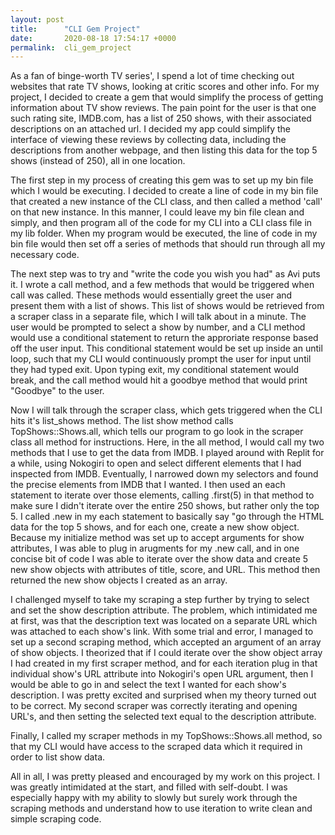 ```yaml
---
layout: post
title:      "CLI Gem Project"
date:       2020-08-18 17:54:17 +0000
permalink:  cli_gem_project
---
```



As a fan of binge-worth TV series', I spend a lot of time checking out websites that rate TV shows, looking at critic scores and other info.  For my project, I decided to create a gem that would simplify the process of getting information about TV show reviews.  The pain point for the user is that one such rating site, IMDB.com, has a list of 250 shows, with their associated descriptions on an attached url.  I decided my app could simplify the interface of viewing these reviews by collecting data, including the descriptions from another webpage, and then listing this data for the top 5 shows (instead of 250), all in one location.

The first step in my process of creating this gem was to set up my bin file which I would be executing.  I decided to create a line of code in my bin file that created a new instance of the CLI class, and then called a method 'call' on that new instance.  In this manner, I could leave my bin file clean and simply, and then program all of the code for my CLI into a CLI class file in my lib folder.  When my program would be executed, the line of code in my bin file would then set off a series of methods that should run through all my necessary code.  

The next step was to try and "write the code you wish you had" as Avi puts it.  I wrote a call method, and a few methods that would be triggered when call was called.  These methods would essentially greet the user and present them with a list of shows.  This list of shows would be retrieved from a scraper class in a separate file, which I will talk about in a minute.  The user would be prompted to select a show by number, and a CLI method would use a conditional statement to return the approriate response based off the user input.  This conditional statement would be set up inside an until loop, such that my CLI would continuously prompt the user for input until they had typed exit.  Upon typing exit, my conditional statement would break, and the call method would hit a goodbye method that would print "Goodbye" to the user.  

Now I will talk through the scraper class, which gets triggered when the CLI hits it's list_shows method.  The list show method calls TopShows::Shows.all, which tells our program to go look in the scraper class all method for instructions.  Here, in the all method, I would call my two methods that I use to get the data from IMDB.  I played around with Replit for a while, using Nokogiri to open and select different elements that I had inspected from IMDB.  Eventually, I narrowed down my selectors and found the precise elements from IMDB that I wanted.  I then used an each statement to iterate over those elements, calling .first(5) in that method to make sure I didn't iterate over the entire 250 shows, but rather only the top 5.  I called .new in my each statement to basically say "go through the HTML data for the top 5 shows, and for each one, create a new show object.  Because my initialize method was set up to accept arguments for show attributes, I was able to plug in arugments for my .new call, and in one concise bit of code I was able to iterate over the show data and create 5 new show objects with attributes of title, score, and URL.  This method then returned the new show objects I created as an array.

I challenged myself to take my scraping a step further by trying to select and set the show description attribute.  The problem, which intimidated me at first, was that the description text was located on a separate URL which was attached to each show's link.  With some trial and error, I managed to set up a second scraping method, which accepted an argument of an array of show objects.  I theorized that if I could iterate over the show object array I had created in my first scraper method, and for each iteration plug in that individual show's URL attribute into Nokogiri's open URL argument, then I would be able to go in and select the text I wanted for each show's description.  I was pretty excited and surprised when my theory turned out to be correct.  My second scraper was correctly iterating and opening URL's, and then setting the selected text equal to the description attribute.  

Finally, I called my scraper methods in my TopShows::Shows.all method, so that my CLI would have access to the scraped data which it required in order to list show data.

All in all, I was pretty pleased and encouraged by my work on this project.  I was greatly intimidated at the start, and filled with self-doubt.  I was especially happy with my ability to slowly but surely work through the scraping methods and understand how to use iteration to write clean and simple scraping code.




